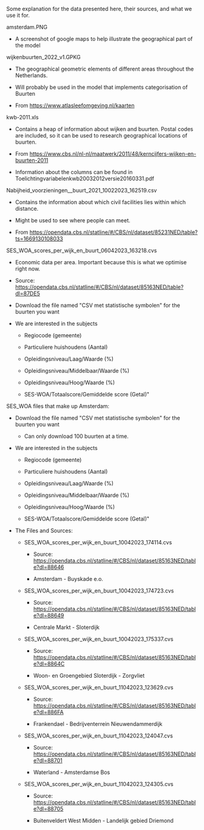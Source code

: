 Some explanation for the data presented here, their sources, and what we use it for. 

amsterdam.PNG

- A screenshot of google maps to help illustrate the geographical part of the model

wijkenbuurten_2022_v1.GPKG

- The geographical geometric elements of different areas throughout the Netherlands. 

- Will probably be used in the model that implements categorisation of Buurten

- From https://www.atlasleefomgeving.nl/kaarten

kwb-2011.xls

- Contains a heap of information about wijken and buurten. Postal codes are included, so it can be used
to research geographical locations of buurten. 

- From https://www.cbs.nl/nl-nl/maatwerk/2011/48/kerncijfers-wijken-en-buurten-2011

- Information about the columns can be found in Toelichtingvariabelenkwb20032012versie20160331.pdf

Nabijheid_voorzieningen__buurt_2021_10022023_162519.csv

- Contains the information about which civil facilities lies within which distance.

- Might be used to see where people can meet.

- From https://opendata.cbs.nl/statline/#/CBS/nl/dataset/85231NED/table?ts=1669130108033
	
SES_WOA_scores_per_wijk_en_buurt_06042023_163218.cvs

- Economic data per area. Important because this is what we optimise right now.

- Source: https://opendata.cbs.nl/statline/#/CBS/nl/dataset/85163NED/table?dl=87DE5

- Download the file named "CSV met statistische symbolen" for the buurten you want

- We are interested in the subjects 

	- Regiocode (gemeente)

	- Particuliere huishoudens (Aantal)

	- Opleidingsniveau/Laag/Waarde (%)

	- Opleidingsniveau/Middelbaar/Waarde (%)

	- Opleidingsniveau/Hoog/Waarde (%)
	
	- SES-WOA/Totaalscore/Gemiddelde score (Getal)"
	
	
	
	
	
	
	
	
	
	
	
SES_WOA files that make up Amsterdam:

- Download the file named "CSV met statistische symbolen" for the buurten you want

	- Can only download 100 buurten at a time.

- We are interested in the subjects 

	- Regiocode (gemeente)

	- Particuliere huishoudens (Aantal)

	- Opleidingsniveau/Laag/Waarde (%)

	- Opleidingsniveau/Middelbaar/Waarde (%)

	- Opleidingsniveau/Hoog/Waarde (%)
	
	- SES-WOA/Totaalscore/Gemiddelde score (Getal)"
	
- The Files and Sources:

	- SES_WOA_scores_per_wijk_en_buurt_10042023_174114.cvs

		- Source: https://opendata.cbs.nl/statline/#/CBS/nl/dataset/85163NED/table?dl=88646
		
		- Amsterdam - Buyskade e.o.

	- SES_WOA_scores_per_wijk_en_buurt_10042023_174723.cvs

		- Source: https://opendata.cbs.nl/statline/#/CBS/nl/dataset/85163NED/table?dl=88649
		
		- Centrale Markt - Sloterdijk

	- SES_WOA_scores_per_wijk_en_buurt_10042023_175337.cvs

		- Source: https://opendata.cbs.nl/statline/#/CBS/nl/dataset/85163NED/table?dl=8864C
		
		- Woon- en Groengebied Sloterdijk - Zorgvliet

	- SES_WOA_scores_per_wijk_en_buurt_11042023_123629.cvs

		- Source: https://opendata.cbs.nl/statline/#/CBS/nl/dataset/85163NED/table?dl=886FA
		
		- Frankendael - Bedrijventerrein Nieuwendammerdijk

	- SES_WOA_scores_per_wijk_en_buurt_11042023_124047.cvs

		- Source: https://opendata.cbs.nl/statline/#/CBS/nl/dataset/85163NED/table?dl=88701
		
		- Waterland - Amsterdamse Bos

	- SES_WOA_scores_per_wijk_en_buurt_11042023_124305.cvs

		- Source: https://opendata.cbs.nl/statline/#/CBS/nl/dataset/85163NED/table?dl=88705
		
		- Buitenveldert West Midden - Landelijk gebied Driemond